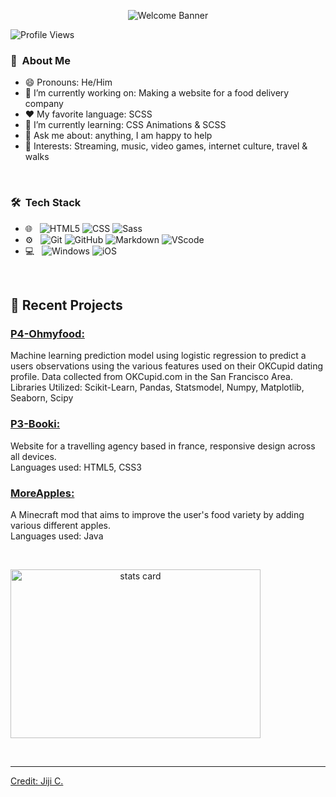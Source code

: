 <p align="center">
  <img src="https://i.pinimg.com/originals/52/8d/cb/528dcbfa42d264fa319b4ebbdd62c775.gif" alt="Welcome Banner">
</p>


<div align=center;>

![Profile Views](https://komarev.com/ghpvc/?username=moonstruckdev&style=for-the-badge)
<h3> 🌙 &nbsp;About Me </h3>

- 😄 Pronouns: He/Him 
- 🔭 I’m currently working on: Making a website for a food delivery company
- :heart: My favorite language: SCSS
- 🌱 I’m currently learning: CSS Animations & SCSS
- 💬 Ask me about: anything, I am happy to help
- 💜 Interests: Streaming, music, video games, internet culture, travel & walks
<br/>

<h3> 🛠 &nbsp;Tech Stack</h3>

- 🌐 &nbsp;
  ![HTML5](https://img.shields.io/badge/HTML5-E34F26?style=for-the-badge&logo=html5&logoColor=white)
  ![CSS](https://img.shields.io/badge/CSS-239120?&style=for-the-badge&logo=css3&logoColor=white)
  ![Sass]( 	https://img.shields.io/badge/Sass-CC6699?style=for-the-badge&logo=sass&logoColor=white)
- ⚙️ &nbsp;
  ![Git](https://img.shields.io/badge/Git-F05032?style=for-the-badge&logo=git&logoColor=white)
  ![GitHub](https://img.shields.io/badge/GitHub-100000?style=for-the-badge&logo=github&logoColor=white)
  ![Markdown](https://img.shields.io/badge/Markdown-000000?style=for-the-badge&logo=markdown&logoColor=white)
  ![VScode](https://img.shields.io/badge/Visual_Studio_Code-0078D4?style=for-the-badge&logo=visual%20studio%20code&logoColor=white)
- 💻 &nbsp;
  ![Windows](https://img.shields.io/badge/Windows-0078D6?style=for-the-badge&logo=windows&logoColor=white)
  ![iOS](https://img.shields.io/badge/iOS-000000?style=for-the-badge&logo=ios&logoColor=white)


<br/>

<p>

## 📝 Recent Projects
### [ P4-Ohmyfood: ](https://github.com/MoonstruckSpirit/P4-oh-my-food)<br>
Machine learning prediction model using logistic regression to predict a users observations using the various features used on their OKCupid dating profile. Data collected from OKCupid.com in the San Francisco Area.<br>
Libraries Utilized: Scikit-Learn, Pandas, Statsmodel, Numpy, Matplotlib, Seaborn, Scipy

### [P3-Booki: ](https://moonstruckspirit.github.io/P3-Booki/)<br>
Website for a travelling agency based in france, responsive design across all devices. <br>
Languages used: HTML5, CSS3


### [ MoreApples: ](https://github.com/MoonstruckSpirit/MoreApples)<br>
A Minecraft mod that aims to improve the user's food variety by adding various different apples.<br>
Languages used: Java

</p>



<br/> 
<p>

<a align= "center" href="https://github.com/dataonatangent">
  <img alt= "stats card" height="270px" width="400" src="https://github-readme-stats.vercel.app/api?username=moonstruckdev&theme=dracula&show_icons=true&count_private=true" />
</p>
<br/>
</div>

-----
Credit: [Jiji C.](https://github.com/DataOnATangent)

